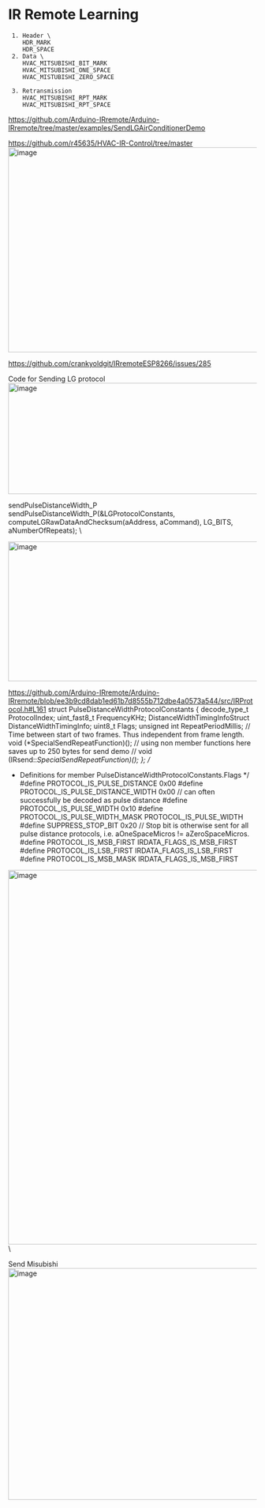 # IR Remote Learning

     1. Header \
        HDR_MARK 
        HDR_SPACE
     2. Data \
        HVAC_MITSUBISHI_BIT_MARK
        HVAC_MITSUBISHI_ONE_SPACE
        HVAC_MISTUBISHI_ZERO_SPACE

     3. Retransmission
        HVAC_MITSUBISHI_RPT_MARK
        HVAC_MITSUBISHI_RPT_SPACE

https://github.com/Arduino-IRremote/Arduino-IRremote/tree/master/examples/SendLGAirConditionerDemo

https://github.com/r45635/HVAC-IR-Control/tree/master
<img width="774" height="415" alt="image" src="https://github.com/user-attachments/assets/9fee9f2a-2365-49b8-9ece-8867fc1b0951" />

https://github.com/crankyoldgit/IRremoteESP8266/issues/285

Code for Sending LG protocol
<img width="961" height="225" alt="image" src="https://github.com/user-attachments/assets/a24e6615-485c-42ee-9afa-f005f908675e" />

sendPulseDistanceWidth_P \
sendPulseDistanceWidth_P(&LGProtocolConstants, computeLGRawDataAndChecksum(aAddress, aCommand), LG_BITS, aNumberOfRepeats); \

<img width="1072" height="283" alt="image" src="https://github.com/user-attachments/assets/dda2d1be-512c-48d2-a2f6-53507bf37337" />

https://github.com/Arduino-IRremote/Arduino-IRremote/blob/ee3b9cd8dab1ed61b7d8555b712dbe4a0573a544/src/IRProtocol.h#L161
struct PulseDistanceWidthProtocolConstants {
    decode_type_t ProtocolIndex;
    uint_fast8_t FrequencyKHz;
    DistanceWidthTimingInfoStruct DistanceWidthTimingInfo;
    uint8_t Flags;
    unsigned int RepeatPeriodMillis; // Time between start of two frames. Thus independent from frame length.
    void (*SpecialSendRepeatFunction)(); // using non member functions here saves up to 250 bytes for send demo
//    void (IRsend::*SpecialSendRepeatFunction)();
};
/*
 * Definitions for member PulseDistanceWidthProtocolConstants.Flags
 */
#define PROTOCOL_IS_PULSE_DISTANCE      0x00
#define PROTOCOL_IS_PULSE_DISTANCE_WIDTH 0x00 // can often successfully be decoded as pulse distance
#define PROTOCOL_IS_PULSE_WIDTH         0x10
#define PROTOCOL_IS_PULSE_WIDTH_MASK    PROTOCOL_IS_PULSE_WIDTH
#define SUPPRESS_STOP_BIT               0x20 // Stop bit is otherwise sent for all pulse distance protocols, i.e. aOneSpaceMicros != aZeroSpaceMicros.
#define PROTOCOL_IS_MSB_FIRST           IRDATA_FLAGS_IS_MSB_FIRST
#define PROTOCOL_IS_LSB_FIRST           IRDATA_FLAGS_IS_LSB_FIRST
#define PROTOCOL_IS_MSB_MASK            IRDATA_FLAGS_IS_MSB_FIRST

<img width="1227" height="758" alt="image" src="https://github.com/user-attachments/assets/fc94c84f-abf2-43f7-bd2c-1d3eecc28a72" /> \

Send Misubishi
<img width="972" height="469" alt="image" src="https://github.com/user-attachments/assets/1c29a816-de8d-4a00-9b38-9eba6634133a" />


